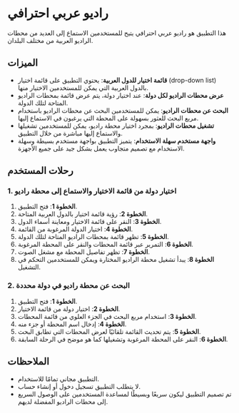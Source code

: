 # راديو عربي احترافي

هذا التطبيق هو راديو عربي احترافي يتيح للمستخدمين الاستماع إلى العديد من محطات الراديو العربية من مختلف البلدان.

## الميزات

- **قائمة اختيار للدول العربية**: يحتوي التطبيق على قائمة اختيار (drop-down list) بالدول العربية التي يمكن للمستخدمين الاختيار منها.
- **عرض محطات الراديو لكل دولة**: عند اختيار دولة، يتم عرض قائمة بمحطات الراديو المتاحة لتلك الدولة.
- **البحث عن محطات الراديو**: يمكن للمستخدمين البحث عن محطات الراديو باستخدام مربع البحث للعثور بسهولة على المحطة التي يرغبون في الاستماع إليها.
- **تشغيل محطات الراديو**: بمجرد اختيار محطة راديو، يمكن للمستخدمين تشغيلها والاستماع إليها مباشرة من خلال التطبيق.
- **واجهة مستخدم سهلة الاستخدام**: يتميز التطبيق بواجهة مستخدم بسيطة وسهلة الاستخدام مع تصميم متجاوب يعمل بشكل جيد على جميع الأجهزة.

## رحلات المستخدم

### 1. اختيار دولة من قائمة الاختيار والاستماع إلى محطة راديو

1. **الخطوة 1**: فتح التطبيق.
2. **الخطوة 2**: رؤية قائمة اختيار بالدول العربية المتاحة.
3. **الخطوة 3**: النقر على قائمة الاختيار ومعاينة أسماء الدول.
4. **الخطوة 4**: اختيار الدولة المرغوبة من القائمة.
5. **الخطوة 5**: تظهر قائمة بمحطات الراديو المتاحة لتلك الدولة.
6. **الخطوة 6**: التمرير عبر قائمة المحطات والنقر على المحطة المرغوبة.
7. **الخطوة 7**: تظهر تفاصيل المحطة مع مشغل الصوت.
8. **الخطوة 8**: يبدأ تشغيل محطة الراديو المختارة ويمكن للمستخدمين التحكم في التشغيل.

### 2. البحث عن محطة راديو في دولة محددة

1. **الخطوة 1**: فتح التطبيق.
2. **الخطوة 2**: اختيار دولة من قائمة الاختيار.
3. **الخطوة 3**: استخدام مربع البحث في الجزء العلوي من قائمة المحطات.
4. **الخطوة 4**: إدخال اسم المحطة أو جزء منه.
5. **الخطوة 5**: يتم تحديث القائمة تلقائيًا لعرض المحطات التي تطابق البحث.
6. **الخطوة 6**: النقر على المحطة المرغوبة وتشغيلها كما هو موضح في الرحلة السابقة.

## الملاحظات

- التطبيق مجاني تمامًا للاستخدام.
- لا يتطلب التطبيق تسجيل دخول أو إنشاء حساب.
- تم تصميم التطبيق ليكون سريعًا وبسيطًا لمساعدة المستخدمين على الوصول السريع إلى محطات الراديو المفضلة لديهم.